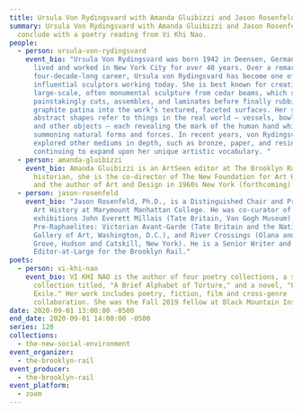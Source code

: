 ```yaml
---
title: Ursula Von Rydingsvard with Amanda Gluibizzi and Jason Rosenfeld
summary: Ursula Von Rydingsvard with Amanda Gluibizzi and Jason Rosenfeld. We'll
  conclude with a poetry reading from Vi Khi Nao.
people:
  - person: ursula-von-rydingsvard
    event_bio: "Ursula Von Rydingsvard was born 1942 in Deensen, Germany. She has
      lived and worked in New York City for over 40 years. Over a remarkable
      four-decade-long career, Ursula von Rydingsvard has become one of the most
      influential sculptors working today. She is best known for creating
      large-scale, often monumental sculpture from cedar beams, which she
      painstakingly cuts, assembles, and laminates before finally rubbing a
      graphite patina into the work’s textured, faceted surfaces. Her signature
      abstract shapes refer to things in the real world — vessels, bowls, tools,
      and other objects — each revealing the mark of the human hand while also
      summoning natural forms and forces. In recent years, von Rydingsvard has
      explored other mediums in depth, such as bronze, paper, and resin,
      continuing to expand upon her unique artistic vocabulary. "
  - person: amanda-gluibizzi
    event_bio: Amanda Gluibizzi is an ArtSeen editor at The Brooklyn Rail. An art
      historian, she is the co-director of The New Foundation for Art History
      and the author of Art and Design in 1960s New York (forthcoming).
  - person: jason-rosenfeld
    event_bio: "Jason Rosenfeld, Ph.D., is a Distinguished Chair and Professor of
      Art History at Marymount Manhattan College. He was co-curator of the
      exhibitions John Everett Millais (Tate Britain, Van Gogh Museum),
      Pre-Raphaelites: Victorian Avant-Garde (Tate Britain and the National
      Gallery of Art, Washington, D.C.), and River Crossings (Olana and Cedar
      Grove, Hudson and Catskill, New York). He is a Senior Writer and
      Editor-at-Large for the Brooklyn Rail."
poets:
  - person: vi-khi-nao
    event_bio: VI KHI NAO is the author of four poetry collections, a short stories
      collection titled, "A Brief Alphabet of Torture," and a novel, "Fish in
      Exile." Her work includes poetry, fiction, film and cross-genre
      collaboration. She was the Fall 2019 fellow at Black Mountain Institute.
date: 2020-09-01 13:00:00 -0500
end_date: 2020-09-01 14:00:00 -0500
series: 120
collections:
  - the-new-social-environment
event_organizer:
  - the-brooklyn-rail
event_producer:
  - the-brooklyn-rail
event_platform:
  - zoom
---
```

